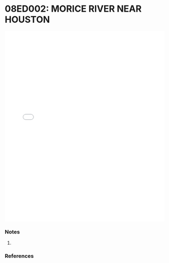 # 08ED002: MORICE RIVER NEAR HOUSTON

<iframe src="/_static/stations/08ED002_fdc.html" width="100%" height="600" frameborder="0"></iframe>

### Notes
1. 

### References

